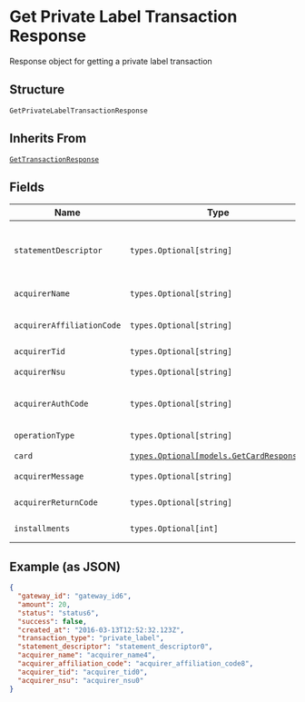 
# Get Private Label Transaction Response

Response object for getting a private label transaction

## Structure

`GetPrivateLabelTransactionResponse`

## Inherits From

[`GetTransactionResponse`](../../doc/models/get-transaction-response.md)

## Fields

| Name | Type | Tags | Description |
|  --- | --- | --- | --- |
| `statementDescriptor` | `types.Optional[string]` | Optional | Text that will appear on the credit card's statement |
| `acquirerName` | `types.Optional[string]` | Optional | Acquirer name |
| `acquirerAffiliationCode` | `types.Optional[string]` | Optional | Aquirer affiliation code |
| `acquirerTid` | `types.Optional[string]` | Optional | Acquirer TID |
| `acquirerNsu` | `types.Optional[string]` | Optional | Acquirer NSU |
| `acquirerAuthCode` | `types.Optional[string]` | Optional | Acquirer authorization code |
| `operationType` | `types.Optional[string]` | Optional | Operation type |
| `card` | [`types.Optional[models.GetCardResponse]`](../../doc/models/get-card-response.md) | Optional | Card data |
| `acquirerMessage` | `types.Optional[string]` | Optional | Acquirer message |
| `acquirerReturnCode` | `types.Optional[string]` | Optional | Acquirer Return Code |
| `installments` | `types.Optional[int]` | Optional | Number of installments |

## Example (as JSON)

```json
{
  "gateway_id": "gateway_id6",
  "amount": 20,
  "status": "status6",
  "success": false,
  "created_at": "2016-03-13T12:52:32.123Z",
  "transaction_type": "private_label",
  "statement_descriptor": "statement_descriptor0",
  "acquirer_name": "acquirer_name4",
  "acquirer_affiliation_code": "acquirer_affiliation_code8",
  "acquirer_tid": "acquirer_tid0",
  "acquirer_nsu": "acquirer_nsu0"
}
```


